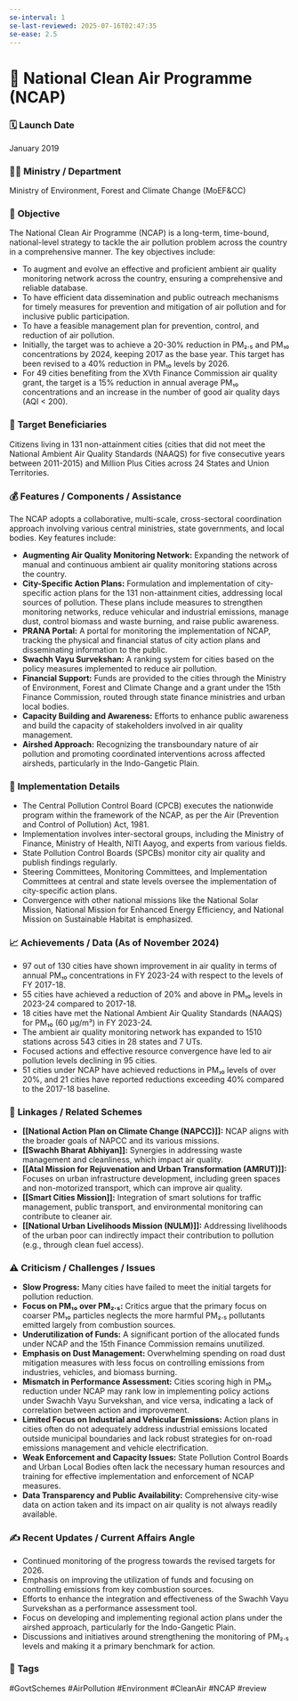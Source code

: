 ```yaml
---
se-interval: 1
se-last-reviewed: 2025-07-16T02:47:35
se-ease: 2.5
---
```

# 📌 National Clean Air Programme (NCAP)

### 🗓️ **Launch Date**
January 2019

### 🧑‍🏫 **Ministry / Department**
Ministry of Environment, Forest and Climate Change (MoEF&CC)

### 🎯 **Objective**
The National Clean Air Programme (NCAP) is a long-term, time-bound, national-level strategy to tackle the air pollution problem across the country in a comprehensive manner. The key objectives include:
- To augment and evolve an effective and proficient ambient air quality monitoring network across the country, ensuring a comprehensive and reliable database.
- To have efficient data dissemination and public outreach mechanisms for timely measures for prevention and mitigation of air pollution and for inclusive public participation.
- To have a feasible management plan for prevention, control, and reduction of air pollution.
- Initially, the target was to achieve a 20-30% reduction in PM₂.₅ and PM₁₀ concentrations by 2024, keeping 2017 as the base year. This target has been revised to a 40% reduction in PM₁₀ levels by 2026.
- For 49 cities benefiting from the XVth Finance Commission air quality grant, the target is a 15% reduction in annual average PM₁₀ concentrations and an increase in the number of good air quality days (AQI < 200).

### 👥 **Target Beneficiaries**
Citizens living in 131 non-attainment cities (cities that did not meet the National Ambient Air Quality Standards (NAAQS) for five consecutive years between 2011-2015) and Million Plus Cities across 24 States and Union Territories.

### 💰 **Features / Components / Assistance**
The NCAP adopts a collaborative, multi-scale, cross-sectoral coordination approach involving various central ministries, state governments, and local bodies. Key features include:
- **Augmenting Air Quality Monitoring Network:** Expanding the network of manual and continuous ambient air quality monitoring stations across the country.
- **City-Specific Action Plans:** Formulation and implementation of city-specific action plans for the 131 non-attainment cities, addressing local sources of pollution. These plans include measures to strengthen monitoring networks, reduce vehicular and industrial emissions, manage dust, control biomass and waste burning, and raise public awareness.
- **PRANA Portal:** A portal for monitoring the implementation of NCAP, tracking the physical and financial status of city action plans and disseminating information to the public.
- **Swachh Vayu Survekshan:** A ranking system for cities based on the policy measures implemented to reduce air pollution.
- **Financial Support:** Funds are provided to the cities through the Ministry of Environment, Forest and Climate Change and a grant under the 15th Finance Commission, routed through state finance ministries and urban local bodies.
- **Capacity Building and Awareness:** Efforts to enhance public awareness and build the capacity of stakeholders involved in air quality management.
- **Airshed Approach:** Recognizing the transboundary nature of air pollution and promoting coordinated interventions across affected airsheds, particularly in the Indo-Gangetic Plain.

### 📍 **Implementation Details**
- The Central Pollution Control Board (CPCB) executes the nationwide program within the framework of the NCAP, as per the Air (Prevention and Control of Pollution) Act, 1981.
- Implementation involves inter-sectoral groups, including the Ministry of Finance, Ministry of Health, NITI Aayog, and experts from various fields.
- State Pollution Control Boards (SPCBs) monitor city air quality and publish findings regularly.
- Steering Committees, Monitoring Committees, and Implementation Committees at central and state levels oversee the implementation of city-specific action plans.
- Convergence with other national missions like the National Solar Mission, National Mission for Enhanced Energy Efficiency, and National Mission on Sustainable Habitat is emphasized.

### 📈 **Achievements / Data** (As of November 2024)
- 97 out of 130 cities have shown improvement in air quality in terms of annual PM₁₀ concentrations in FY 2023-24 with respect to the levels of FY 2017-18.
- 55 cities have achieved a reduction of 20% and above in PM₁₀ levels in 2023-24 compared to 2017-18.
- 18 cities have met the National Ambient Air Quality Standards (NAAQS) for PM₁₀ (60 µg/m³) in FY 2023-24.
- The ambient air quality monitoring network has expanded to 1510 stations across 543 cities in 28 states and 7 UTs.
- Focused actions and effective resource convergence have led to air pollution levels declining in 95 cities.
- 51 cities under NCAP have achieved reductions in PM₁₀ levels of over 20%, and 21 cities have reported reductions exceeding 40% compared to the 2017-18 baseline.

### 🧩 **Linkages / Related Schemes**
- **[[National Action Plan on Climate Change (NAPCC)]]:** NCAP aligns with the broader goals of NAPCC and its various missions.
- **[[Swachh Bharat Abhiyan]]:** Synergies in addressing waste management and cleanliness, which impact air quality.
- **[[Atal Mission for Rejuvenation and Urban Transformation (AMRUT)]]:** Focuses on urban infrastructure development, including green spaces and non-motorized transport, which can improve air quality.
- **[[Smart Cities Mission]]:** Integration of smart solutions for traffic management, public transport, and environmental monitoring can contribute to cleaner air.
- **[[National Urban Livelihoods Mission (NULM)]]:** Addressing livelihoods of the urban poor can indirectly impact their contribution to pollution (e.g., through clean fuel access).

### ⚠️ **Criticism / Challenges / Issues**
- **Slow Progress:** Many cities have failed to meet the initial targets for pollution reduction.
- **Focus on PM₁₀ over PM₂.₅:** Critics argue that the primary focus on coarser PM₁₀ particles neglects the more harmful PM₂.₅ pollutants emitted largely from combustion sources.
- **Underutilization of Funds:** A significant portion of the allocated funds under NCAP and the 15th Finance Commission remains unutilized.
- **Emphasis on Dust Management:** Overwhelming spending on road dust mitigation measures with less focus on controlling emissions from industries, vehicles, and biomass burning.
- **Mismatch in Performance Assessment:** Cities scoring high in PM₁₀ reduction under NCAP may rank low in implementing policy actions under Swachh Vayu Survekshan, and vice versa, indicating a lack of correlation between action and improvement.
- **Limited Focus on Industrial and Vehicular Emissions:** Action plans in cities often do not adequately address industrial emissions located outside municipal boundaries and lack robust strategies for on-road emissions management and vehicle electrification.
- **Weak Enforcement and Capacity Issues:** State Pollution Control Boards and Urban Local Bodies often lack the necessary human resources and training for effective implementation and enforcement of NCAP measures.
- **Data Transparency and Public Availability:** Comprehensive city-wise data on action taken and its impact on air quality is not always readily available.

### ✍️ **Recent Updates / Current Affairs Angle**
- Continued monitoring of the progress towards the revised targets for 2026.
- Emphasis on improving the utilization of funds and focusing on controlling emissions from key combustion sources.
- Efforts to enhance the integration and effectiveness of the Swachh Vayu Survekshan as a performance assessment tool.
- Focus on developing and implementing regional action plans under the airshed approach, particularly for the Indo-Gangetic Plain.
- Discussions and initiatives around strengthening the monitoring of PM₂.₅ levels and making it a primary benchmark for action.

### 🔗 **Tags**
#GovtSchemes #AirPollution #Environment #CleanAir #NCAP
#review